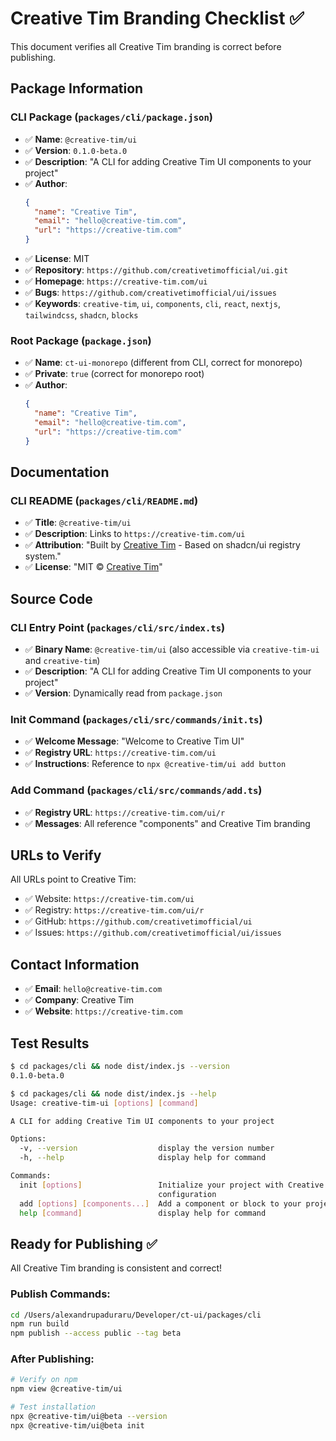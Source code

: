 # Creative Tim Branding Checklist ✅

This document verifies all Creative Tim branding is correct before publishing.

## Package Information

### CLI Package (`packages/cli/package.json`)
- ✅ **Name**: `@creative-tim/ui`
- ✅ **Version**: `0.1.0-beta.0`
- ✅ **Description**: "A CLI for adding Creative Tim UI components to your project"
- ✅ **Author**: 
  ```json
  {
    "name": "Creative Tim",
    "email": "hello@creative-tim.com",
    "url": "https://creative-tim.com"
  }
  ```
- ✅ **License**: MIT
- ✅ **Repository**: `https://github.com/creativetimofficial/ui.git`
- ✅ **Homepage**: `https://creative-tim.com/ui`
- ✅ **Bugs**: `https://github.com/creativetimofficial/ui/issues`
- ✅ **Keywords**: `creative-tim`, `ui`, `components`, `cli`, `react`, `nextjs`, `tailwindcss`, `shadcn`, `blocks`

### Root Package (`package.json`)
- ✅ **Name**: `ct-ui-monorepo` (different from CLI, correct for monorepo)
- ✅ **Private**: `true` (correct for monorepo root)
- ✅ **Author**: 
  ```json
  {
    "name": "Creative Tim",
    "email": "hello@creative-tim.com",
    "url": "https://creative-tim.com"
  }
  ```

## Documentation

### CLI README (`packages/cli/README.md`)
- ✅ **Title**: `@creative-tim/ui`
- ✅ **Description**: Links to `https://creative-tim.com/ui`
- ✅ **Attribution**: "Built by [Creative Tim](https://creative-tim.com) - Based on shadcn/ui registry system."
- ✅ **License**: "MIT © [Creative Tim](https://creative-tim.com)"

## Source Code

### CLI Entry Point (`packages/cli/src/index.ts`)
- ✅ **Binary Name**: `@creative-tim/ui` (also accessible via `creative-tim-ui` and `creative-tim`)
- ✅ **Description**: "A CLI for adding Creative Tim UI components to your project"
- ✅ **Version**: Dynamically read from `package.json`

### Init Command (`packages/cli/src/commands/init.ts`)
- ✅ **Welcome Message**: "Welcome to Creative Tim UI"
- ✅ **Registry URL**: `https://creative-tim.com/ui`
- ✅ **Instructions**: Reference to `npx @creative-tim/ui add button`

### Add Command (`packages/cli/src/commands/add.ts`)
- ✅ **Registry URL**: `https://creative-tim.com/ui/r`
- ✅ **Messages**: All reference "components" and Creative Tim branding

## URLs to Verify

All URLs point to Creative Tim:
- ✅ Website: `https://creative-tim.com/ui`
- ✅ Registry: `https://creative-tim.com/ui/r`
- ✅ GitHub: `https://github.com/creativetimofficial/ui`
- ✅ Issues: `https://github.com/creativetimofficial/ui/issues`

## Contact Information

- ✅ **Email**: `hello@creative-tim.com`
- ✅ **Company**: Creative Tim
- ✅ **Website**: `https://creative-tim.com`

## Test Results

```bash
$ cd packages/cli && node dist/index.js --version
0.1.0-beta.0

$ cd packages/cli && node dist/index.js --help
Usage: creative-tim-ui [options] [command]

A CLI for adding Creative Tim UI components to your project

Options:
  -v, --version                  display the version number
  -h, --help                     display help for command

Commands:
  init [options]                 Initialize your project with Creative Tim UI
                                 configuration
  add [options] [components...]  Add a component or block to your project
  help [command]                 display help for command
```

## Ready for Publishing ✅

All Creative Tim branding is consistent and correct!

### Publish Commands:
```bash
cd /Users/alexandrupaduraru/Developer/ct-ui/packages/cli
npm run build
npm publish --access public --tag beta
```

### After Publishing:
```bash
# Verify on npm
npm view @creative-tim/ui

# Test installation
npx @creative-tim/ui@beta --version
npx @creative-tim/ui@beta init
```

